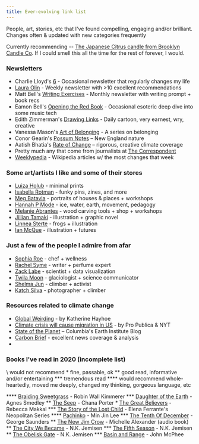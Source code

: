 ```yaml
---
title: Ever-evolving link list
---
```


People, art, stories, etc that I've found compelling, engaging and/or brilliant. Changes often & updated with new categories frequently

Currently recommending -- [The Japanese Citrus candle from Brooklyn Candle Co](https://brooklyncandlestudio.com/collections/bestsellers/products/japanese-citrus-minimalist-candle). If I could smell this all the time for the rest of forever, I would.

### Newsletters

+ Charlie Lloyd's [6](https://tinyletter.com/vruba) - Occasional newsletter that regularly changes my life
+ [Laura Olin](https://tumblr.us12.list-manage.com/subscribe?u=8014320de9941eaab79e8a1ce&id=a6274aff24) - Weekly newsletter with >10 excellent recommendations
+ Matt Bell's [Writing Exercises](https://mattbell.substack.com/) - Monthly newsletter with writing prompt + book recs
+ Eamon Bell's [Opening the Red Book](https://tinyletter.com/redbook) - Occasional esoteric deep dive into some music tech
+ Edith Zimmerman's [Drawing Links](https://drawinglinks.substack.com/) - Daily cartoon, very earnest, wry, creative
+ Vanessa Mason's [Art of Belonging](https://belonging.substack.com/) - A series on belonging
+ Conor Gearin's [Possum Notes](https://possumnotes.substack.com/) – New England nature
+ Aatish Bhatia's [Rate of Change](https://rateofchange.substack.com/) – rigorous, creative climate coverage
+ Pretty much any that come from journalists at [The Correspondent](https://thecorrespondent.com/)
+ [Weeklypedia](https://weekly.hatnote.com/) - Wikipedia articles w/ the most changes that week

### Some art/artists I like and some of their stores

+ [Luiza Holub](https://www.instagram.com/luizaholub/) - minimal prints
+ [Isabella Rotman](https://www.isabellarotman.com/store) - funky pins, zines, and more
+ [Meg Batavia](https://www.lettersaligned.com/) - portraits of houses & places + workshops
+ [Hannah P Mode](http://www.hannahpmode.com/) - ice, water, earth, movement, pedagogy
+ [Melanie Abrantes](http://www.melanieabrantes.com/) - wood carving tools + shop + workshops
+ [Jillian Tamaki](https://www.instagram.com/jilliantamaki/) - illustration + graphic novel
+ [Linnea Sterte](https://www.inprnt.com/gallery/turndecassette/) - frogs + illustration
+ [Ian McQue](https://twitter.com/ianmcque) - illustration + futures

### Just a few of the people I admire from afar

+ [Sophia Roe](https://www.instagram.com/sophia_roe/) - chef + wellness
+ [Rachel Syme](https://twitter.com/rachsyme) - writer + perfume expert
+ [Zack Labe](https://twitter.com/ZLabe) - scientist + data visualization
+ [Twila Moon](https://twitter.com/twilamoon) - glaciologist + science communicator
+ [Shelma Jun](https://www.instagram.com/shelmatic/) - climber + activist
+ [Katch Silva](https://www.instagram.com/katchsilva/) - photographer + climber

### Resources related to climate change

+ [Global Weirding](https://www.youtube.com/channel/UCi6RkdaEqgRVKi3AzidF4ow) - by Katherine Hayhoe
+ [Climate crisis will cause migration in US](https://projects.propublica.org/climate-migration/) - by Pro Publica & NYT
+ [State of the Planet](https://blogs.ei.columbia.edu/) – Columbia's Earth Institute Blog
+ [Carbon Brief](https://www.carbonbrief.org/) - excellent news coverage & analysis
+ 

### Books I've read in 2020 (incomplete list)

\   would not recommend
\* fine, passable, ok 
\** good read, informative and/or entertaining
\*** tremendous read
\**** would recommend whole-heartedly, moved me deeply, changed my thinking, gorgeous language, etc

\****   [Braiding Sweetgrass](https://bookshop.org/books/braiding-sweetgrass/9781571313560) - Robin Wall Kimmerer
\***    [Daughter of the Earth](https://bookshop.org/books/daughter-of-earth/9781936932788) - Agnes Smedley
\**     [The Seep](https://bookshop.org/books/the-seep-9781641290869/9781641290869) - Chana Porter
\*      [The Great Believers](https://bookshop.org/books/the-great-believers/9780735223530) - Rebecca Makkal
\***    [The Story of the Lost Child](https://bookshop.org/books/the-story-of-the-lost-child-9781609452865/9781609452865) - Elena Ferrante's Neopolitan Series
\****   [Pachinko](https://bookshop.org/books/pachinko-national-book-award-finalist/9781455563920) - Min Jin Lee
\***    [The Tenth Of December](https://bookshop.org/books/tenth-of-december-stories/9780812984255) - George Saunders
\**     [The New Jim Crow](https://bookshop.org/books/the-new-jim-crow-mass-incarceration-in-the-age-of-colorblindness-anniversary/9781620971932) - Michelle Alexander (audio book)
\**     [The City We Became](https://bookshop.org/books/the-city-we-became/9780316509848) - N.K. Jemisen
\***    [The Fifth Season](https://bookshop.org/books/the-fifth-season/9780316229296) - N.K. Jemisen
\**     [The Obelisk Gate](https://bookshop.org/books/the-obelisk-gate/9780316229265) - N.K. Jemisen
\***   [Basin and Range](https://bookshop.org/books/basin-and-range/9780374516901) - John McPhee





[//]: # (Software and hardware I regularly use)

[//]: # (Recent articles or blogs of interest I've come across)



